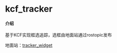 # kcf_tracker

#### 介绍
基于KCF实现框选追踪，选框由地面站通过rostopic发布

地面站：[tracker_widget](https://gitee.com/MrZhaosx/tracker_widget)

